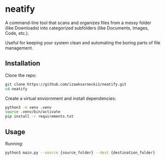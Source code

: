 # neatify

A command-line tool that scans and organizes files from a messy folder (like Downloads) into categorized subfolders (like Documents, Images, Code, etc.).

Useful for keeping your system clean and automating the boring parts of file management.

## Installation

Clone the repo:

```bash
git clone https://github.com/izaaksarnecki1/neatify.git
cd neatify
```

Create a virtual enviornment and install dependencies:

```bash
python3 -m venv .venv
source .venv/bin/activate
pip install -r requirements.txt
```

## Usage

Running:

```bash
python3 main.py --source {source_folder} --dest {destination_folder}
```
